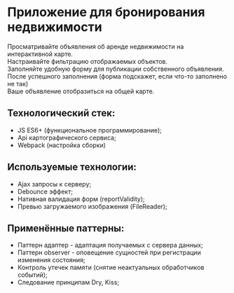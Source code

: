 # Приложение для бронирования недвижимости
Просматривайте объявления об аренде недвижимости на интерактивной карте.  
Настраивайте фильтрацию отображаемых объектов.  
Заполняйте удобную форму для публикации собственного объявления.  
После успешного заполнения (форма подскажет, если что-то заполнено не так)  
Ваше объявление отобразиться на общей карте.  

## Технологический стек:
- JS ES6+ (функциональное программирование);
- Api картографического сервиса;
- Webpack (настройка сборки)

## Используемые технологии:
- Ajax запросы к серверу;
- Debounce эффект;
- Нативная валидация форм (reportValidity);
- Превью загружаемого изображения (FileReader);

## Применённые паттерны:
- Паттерн адаптер - адаптация получаемых с сервера данных;
- Паттерн observer - оповещение сущностей при регистрации изменения состояния;
- Контроль утечек памяти (снятие неактуальных обработчиков событий);
- Следование принципам Dry, Kiss;
